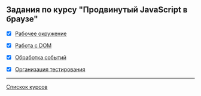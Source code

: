 ## Задания по курсу "Продвинутый JavaScript в браузе"
- [x] [Рабочее окружение](https://github.com/TomSG03/ahj-env2)
- [x] [Работа с DOM](https://github.com/TomSG03/ahj-env2)
- [x] [Обработка событий](https://github.com/TomSG03/ahj-event-goblin)
- [x] [Организация тестирования](https://github.com/TomSG03/ahj-testing-validator-v2)


---
[Спискок курсов](https://github.com/TomSG03/ahs-homeworks-list)
